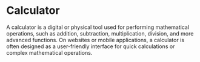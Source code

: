 # Calculator
A calculator is a digital or physical tool used for performing mathematical operations, such as addition, subtraction, multiplication, division, and more advanced functions. On websites or mobile applications, a calculator is often designed as a user-friendly interface for quick calculations or complex mathematical operations.
